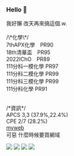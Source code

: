 ### Hello 👋
<div>
我好懶 改天再來搞這個.w.<br><br>
/\*化學\*/<br>
7thAPX化學&emsp;PR90<br>
18th清華盃&emsp;PR95<br>
2022IChO&emsp;PR89<br>
111分科一模化學 PR97<br>
111分科二模化學 PR99<br>
111分科三模化學 PR99<br>
111分科化學 PR91<br><br>

/\*資訊\*/<br>
APCS 3,3 (37.9%,22.4%)<br>
CPE 2/7 (28.2%)<br>
[myweb](https://changyu.nycu.me/)<br>
可惡 什麼時候要買網域
<!--+這裡應該會放東西吧(應該-->
![](http://github-profile-summary-cards.vercel.app/api/cards/profile-details?username=changfish&theme=nord_bright)
![](http://github-profile-summary-cards.vercel.app/api/cards/productive-time?username=changfish&theme=nord_bright&utcOffset=8)
![](http://github-profile-summary-cards.vercel.app/api/cards/repos-per-language?username=changfish&theme=nord_bright)
![](http://github-profile-summary-cards.vercel.app/api/cards/stats?username=changfish&theme=nord_bright)
<!--
**changfish/changfish** is a ✨ _special_ ✨ repository because its `README.md` (this file) appears on your GitHub profile.

Here are some ideas to get you started:

- 🔭 I’m currently working on ...
- 🌱 I’m currently learning ...
- 👯 I’m looking to collaborate on ...
- 🤔 I’m looking for help with ...
- 💬 Ask me about ...
- 📫 How to reach me: ...
- 😄 Pronouns: ...
- ⚡ Fun fact: ...
-->
